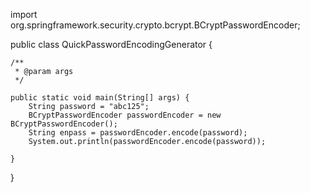 import org.springframework.security.crypto.bcrypt.BCryptPasswordEncoder;

public class QuickPasswordEncodingGenerator {

	/**
	 * @param args
	 */

	public static void main(String[] args) {
		String password = "abc125";
		BCryptPasswordEncoder passwordEncoder = new BCryptPasswordEncoder();
		String enpass = passwordEncoder.encode(password);
		System.out.println(passwordEncoder.encode(password));
		
	}

}
